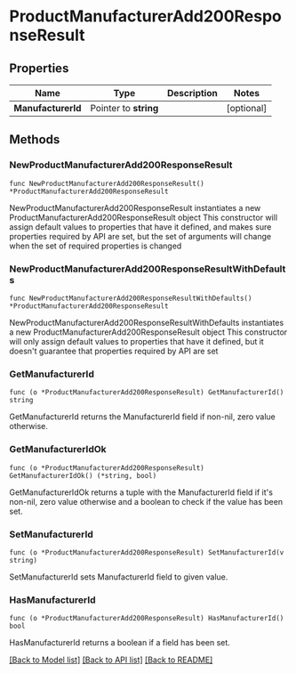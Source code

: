# ProductManufacturerAdd200ResponseResult

## Properties

Name | Type | Description | Notes
------------ | ------------- | ------------- | -------------
**ManufacturerId** | Pointer to **string** |  | [optional] 

## Methods

### NewProductManufacturerAdd200ResponseResult

`func NewProductManufacturerAdd200ResponseResult() *ProductManufacturerAdd200ResponseResult`

NewProductManufacturerAdd200ResponseResult instantiates a new ProductManufacturerAdd200ResponseResult object
This constructor will assign default values to properties that have it defined,
and makes sure properties required by API are set, but the set of arguments
will change when the set of required properties is changed

### NewProductManufacturerAdd200ResponseResultWithDefaults

`func NewProductManufacturerAdd200ResponseResultWithDefaults() *ProductManufacturerAdd200ResponseResult`

NewProductManufacturerAdd200ResponseResultWithDefaults instantiates a new ProductManufacturerAdd200ResponseResult object
This constructor will only assign default values to properties that have it defined,
but it doesn't guarantee that properties required by API are set

### GetManufacturerId

`func (o *ProductManufacturerAdd200ResponseResult) GetManufacturerId() string`

GetManufacturerId returns the ManufacturerId field if non-nil, zero value otherwise.

### GetManufacturerIdOk

`func (o *ProductManufacturerAdd200ResponseResult) GetManufacturerIdOk() (*string, bool)`

GetManufacturerIdOk returns a tuple with the ManufacturerId field if it's non-nil, zero value otherwise
and a boolean to check if the value has been set.

### SetManufacturerId

`func (o *ProductManufacturerAdd200ResponseResult) SetManufacturerId(v string)`

SetManufacturerId sets ManufacturerId field to given value.

### HasManufacturerId

`func (o *ProductManufacturerAdd200ResponseResult) HasManufacturerId() bool`

HasManufacturerId returns a boolean if a field has been set.


[[Back to Model list]](../README.md#documentation-for-models) [[Back to API list]](../README.md#documentation-for-api-endpoints) [[Back to README]](../README.md)


